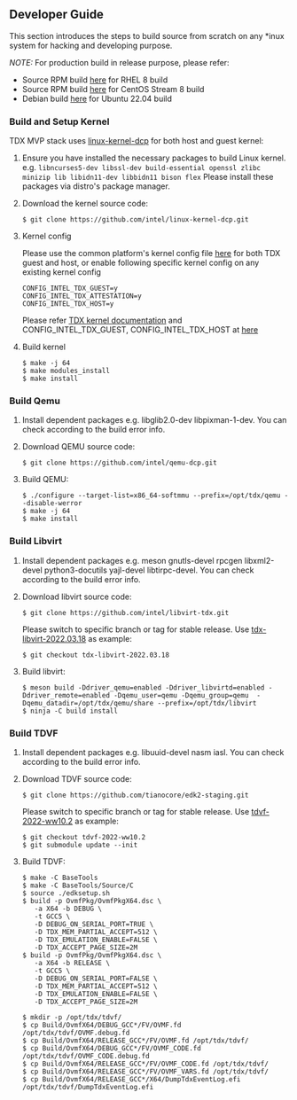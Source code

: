 
## Developer Guide

This section introduces the steps to build source from scratch on any *inux system
for hacking and developing purpose.

_NOTE:_ For production build in release purpose, please refer:
- Source RPM build [here](https://github.com/intel/tdx-tools/tree/main/build/rhel-8) for RHEL 8 build
- Source RPM build [here](https://github.com/intel/tdx-tools/tree/main/build/centos-stream-8) for CentOS Stream 8 build
- Debian build [here](https://github.com/intel/tdx-tools/tree/main/build/ubuntu-22.04) for Ubuntu 22.04 build

### Build and Setup Kernel

TDX MVP stack uses [linux-kernel-dcp](https://github.com/intel/linux-kernel-dcp.git) for both host and guest kernel:

1. Ensure you have installed the necessary packages to build Linux kernel. e.g. `libncurses5-dev libssl-dev build-essential openssl zlibc minizip lib libidn11-dev libbidn11 bison flex`
Please install these packages via distro's package manager.

2. Download the kernel source code:

   ```
   $ git clone https://github.com/intel/linux-kernel-dcp.git
   ```

3. Kernel config

   Please use the common platform's kernel config file [here](https://github.com/intel/linux-kernel-dcp/tree/main/arch/x86/configs)
   for both TDX guest and host, or enable following specific kernel config on
   any existing kernel config
   ```
   CONFIG_INTEL_TDX_GUEST=y
   CONFIG_INTEL_TDX_ATTESTATION=y
   CONFIG_INTEL_TDX_HOST=y
   ```
   Please refer [TDX kernel documentation](https://github.com/intel/linux-kernel-dcp/blob/main/Documentation/virt/kvm/intel-tdx.rst)
   and CONFIG_INTEL_TDX_GUEST, CONFIG_INTEL_TDX_HOST at [here](https://github.com/intel/linux-kernel-dcp/blob/main/arch/x86/Kconfig)

4. Build kernel

   ```
   $ make -j 64
   $ make modules_install
   $ make install
   ```

### Build Qemu

1. Install dependent packages
   e.g. libglib2.0-dev libpixman-1-dev. You can check according to the build
   error info.

2. Download QEMU source code:

   ```
   $ git clone https://github.com/intel/qemu-dcp.git
   ```

3. Build QEMU:

   ```
   $ ./configure --target-list=x86_64-softmmu --prefix=/opt/tdx/qemu --disable-werror
   $ make -j 64
   $ make install
   ```

### Build Libvirt

1. Install dependent packages
   e.g. meson gnutls-devel rpcgen libxml2-devel python3-docutils yajl-devel libtirpc-devel.
   You can check according to the build error info.

2. Download libvirt source code:

   ```
   $ git clone https://github.com/intel/libvirt-tdx.git
   ```

   Please switch to specific branch or tag for stable release.
   Use [tdx-libvirt-2022.03.18](https://github.com/intel/tdx-tools/blob/66b8d09600ddebdb8d460c4573cebc59bf099b06/build/rhel-8/intel-mvp-tdx-libvirt/build.sh) as example:

   ```
   $ git checkout tdx-libvirt-2022.03.18
   ```

3. Build libvirt:

   ```
   $ meson build -Ddriver_qemu=enabled -Ddriver_libvirtd=enabled -Ddriver_remote=enabled -Dqemu_user=qemu -Dqemu_group=qemu  -Dqemu_datadir=/opt/tdx/qemu/share --prefix=/opt/tdx/libvirt
   $ ninja -C build install
   ```

### Build TDVF

1. Install dependent packages
   e.g. libuuid-devel nasm iasl.
   You can check according to the build error info.

2. Download TDVF source code:

   ```
   $ git clone https://github.com/tianocore/edk2-staging.git
   ```

   Please switch to specific branch or tag for stable release.
   Use [tdvf-2022-ww10.2](https://github.com/intel/tdx-tools/blob/66b8d09600ddebdb8d460c4573cebc59bf099b06/build/rhel-8/intel-mvp-tdx-tdvf/build.sh) as example:

   ```
   $ git checkout tdvf-2022-ww10.2
   $ git submodule update --init
   ```

3. Build TDVF:

   ```
   $ make -C BaseTools
   $ make -C BaseTools/Source/C
   $ source ./edksetup.sh
   $ build -p OvmfPkg/OvmfPkgX64.dsc \
      -a X64 -b DEBUG \
      -t GCC5 \
      -D DEBUG_ON_SERIAL_PORT=TRUE \
      -D TDX_MEM_PARTIAL_ACCEPT=512 \
      -D TDX_EMULATION_ENABLE=FALSE \
      -D TDX_ACCEPT_PAGE_SIZE=2M
   $ build -p OvmfPkg/OvmfPkgX64.dsc \
      -a X64 -b RELEASE \
      -t GCC5 \
      -D DEBUG_ON_SERIAL_PORT=FALSE \
      -D TDX_MEM_PARTIAL_ACCEPT=512 \
      -D TDX_EMULATION_ENABLE=FALSE \
      -D TDX_ACCEPT_PAGE_SIZE=2M

   $ mkdir -p /opt/tdx/tdvf/
   $ cp Build/OvmfX64/DEBUG_GCC*/FV/OVMF.fd /opt/tdx/tdvf/OVMF.debug.fd
   $ cp Build/OvmfX64/RELEASE_GCC*/FV/OVMF.fd /opt/tdx/tdvf/
   $ cp Build/OvmfX64/DEBUG_GCC*/FV/OVMF_CODE.fd /opt/tdx/tdvf/OVMF_CODE.debug.fd
   $ cp Build/OvmfX64/RELEASE_GCC*/FV/OVMF_CODE.fd /opt/tdx/tdvf/
   $ cp Build/OvmfX64/RELEASE_GCC*/FV/OVMF_VARS.fd /opt/tdx/tdvf/
   $ cp Build/OvmfX64/RELEASE_GCC*/X64/DumpTdxEventLog.efi /opt/tdx/tdvf/DumpTdxEventLog.efi
   ```
